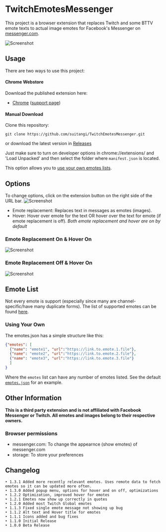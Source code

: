 
# TwitchEmotesMessenger
This project is a browser extension that replaces Twitch and some BTTV emote texts to actual image emotes for Facebook's Messenger on [messenger.com](messenger.com).

![Screenshot](https://raw.githubusercontent.com/suitangi/TwitchEmotesMessenger/master/screenshots/SC4.png)


## Usage
There are two ways to use this project:

#### Chrome Webstore
Download the published extension here:
- [Chrome](https://chrome.google.com/webstore/detail/twitch-emotes-for-messeng/hmpnchjkbdnnjpcojmdghmjcmiiemdla) ([support page](https://suitangi.github.io/TwitchEmotesMessenger/support/))

#### Manual Download
Clone this repository:
```
git clone https://github.com/suitangi/TwitchEmotesMessenger.git
```
or download the latest version in [Releases](https://github.com/suitangi/TwitchEmotesMessenger/releases)


Just make sure to turn on developer options in chrome://extensions/ and 'Load Unpacked' and then select the folder where `manifest.json` is located.

This option allows you to [use your own emotes lists](#using-your-own).

## Options
To change options, click on the extension button on the right side of the URL bar.
![Screenshot](https://raw.githubusercontent.com/suitangi/TwitchEmotesMessenger/master/screenshots/SC1.png)

- Emote replacement: Replaces text in messages as emotes (images).
- Hover: Hover over emote for the text OR hover over the text for emote (if emote replacement is off).
*Both emote replacement and hover are on by default*

### Emote Replacement On & Hover On
![Screenshot](https://raw.githubusercontent.com/suitangi/TwitchEmotesMessenger/master/screenshots/SC2.png)

### Emote Replacement Off & Hover On
![Screenshot](https://raw.githubusercontent.com/suitangi/TwitchEmotesMessenger/master/screenshots/SC3.png)

## Emote List
Not every emote is support (especially since many are channel-specific/have many duplicate forms).
The list of supported emotes can be found [here](https://suitangi.github.io/TwitchEmotesMessenger/support/emotes-list).

### Using Your Own
The emotes.json has a simple structure like this:
```json
{"emotes": [
  {"name": "emote1", "url":"https://link.to.emote.1.file"},
  {"name": "emote2", "url":"https://link.to.emote.2.file"},
  {"name": "emote3", "url":"https://link.to.emote.3.file"}
  ]
}
```
Where the `emotes` list can have any number of emotes listed. See the default [ `emotes.json`](https://raw.githubusercontent.com/suitangi/TwitchEmotesMessenger/master/chrome-extension/emotes.json) for an example.

## Other Information
**This is a third party extension and is not affiliated with Facebook Messenger or Twitch. All emotes and images belong to their respective owners.**

### Browser permissions
- messenger.com: To change the appearnce (show emotes) of messenger.com
- storage: To store your preferences

## Changelog
```
‣ 1.3.1 Added more recently relevant emotes. Uses remote data to fetch emotes so it can be updated more often.
‣ 1.3.0 Added popup menu, options for hover and on off, optimizations
‣ 1.2.2 Optimization, improved hover for emotes
‣ 1.2.1 Emotes now show up correctly in quotes
‣ 1.2.0 Added most Twitch Global emotes
‣ 1.1.3 Fixed single emote message not showing up bug
‣ 1.1.2 Alt text and Hover title for emotes
‣ 1.1.1 Icons added and bug fixes
‣ 1.1.0 Initial Release
‣ 1.0.0 Beta Release
```
